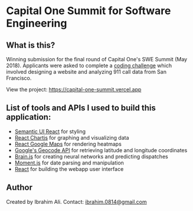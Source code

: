 # Capital One Summit for Software Engineering

## What is this?

Winning submission for the final round of Capital One's SWE Summit (May 2018). Applicants were asked to complete a [coding challenge](https://www.mindsumo.com/contests/sfpd-dispatch) which involved designing a website and analyzing 911 call data from San Francisco. 

View the project: https://capital-one-summit.vercel.app

## List of tools and APIs I used to build this application:

* [Semantic UI React](https://github.com/Semantic-Org/Semantic-UI-React) for styling
* [React Chartjs](https://github.com/reactjs/react-chartjs) for graphing and visualizing data 
* [React Google Maps](https://github.com/tomchentw/react-google-maps) for rendering heatmaps
* [Google's Geocode API](https://developers.google.com/maps/documentation/geocoding/start) for retrieving latitude and longitude coordinates
* [Brain.js](https://github.com/BrainJS/brain.js) for creating neural networks and predicting dispatches
* [Moment.js](https://github.com/moment/moment) for date parsing and manipulation
* [React](https://reactjs.org) for building the webapp user interface

## Author

Created by Ibrahim Ali. Contact: ibrahim.0814@gmail.com


